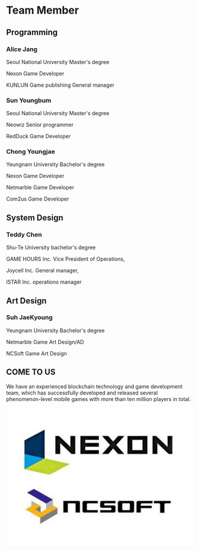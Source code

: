 # Team Member

## Programming

### Alice Jang

Seoul National University Master's degree

Nexon Game Developer

KUNLUN Game publishing General manager

### Sun Youngbum

Seoul National University Master's degree

Neowiz Senior programmer

RedDuck Game Developer

### Chong Youngjae

Yeungnam University Bachelor's degree

Nexon Game Developer

Netmarble Game Developer

Com2us Game Developer

## System Design

### Teddy Chen

Shu-Te University bachelor's degree

GAME HOURS Inc. Vice President of Operations,

Joycell Inc. General manager,

ISTAR Inc. operations manager

## Art Design

### Suh JaeKyoung

Yeungnam University Bachelor's degree

Netmarble Game Art Design/AD

NCSoft Game Art Design

## COME TO US

We have an experienced blockchain technology and game development team, which has successfully developed and released several phenomenon-level mobile games with more than ten million players in total.

![](<../.gitbook/assets/image (23).png>)
